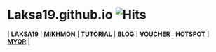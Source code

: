 # Laksa19.github.io ![Hits](https://hits.seeyoufarm.com/api/count/incr/badge.svg?url=https%3A%2F%2Flaksa19.github.io)

| [**LAKSA19**](.) | [**MIKHMON**](./?mikhmon/v3 "MIKHMON") | [**TUTORIAL**](./?mikhmon/v3/tutorial "Tutorial Mikhmon V3") | [**BLOG**](./?blog "Blog Mikhmon") | [**VOUCHER**](./?mikhmon/v3/voucher "Template voucher Mikhmon") | [**HOTSPOT**](./?templatehotspot "Template login page hospot MikoTik") | [**MYQR**](./?myqr "MyQR Web base QR scanner for hospot MikoTik") |
